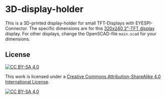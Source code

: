 3D-display-holder
=================

This is a 3D-printed display-holder for small TFT-Displays with
EYESPI-Connector. The specific dimensions are for this
[320x240 2"-TFT display](https://www.adafruit.com/product/4311)
display. For other displays, change the OpenSCAD-file `main.scad`
for your dimensions.


License
-------

[![CC BY-SA 4.0][cc-by-sa-shield]][cc-by-sa]

This work is licensed under a
[Creative Commons Attribution-ShareAlike 4.0 International
License][cc-by-sa].

[![CC BY-SA 4.0][cc-by-sa-image]][cc-by-sa]

[cc-by-sa]: http://creativecommons.org/licenses/by-sa/4.0/
[cc-by-sa-image]: https://licensebuttons.net/l/by-sa/4.0/88x31.png
[cc-by-sa-shield]:
https://img.shields.io/badge/License-CC%20BY--SA%204.0-lightgrey.svg
